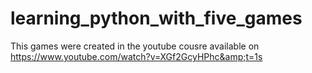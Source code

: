 # learning_python_with_five_games
This games were created in the youtube cousre available on https://www.youtube.com/watch?v=XGf2GcyHPhc&amp;t=1s

